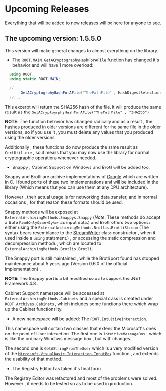 # Upcoming Releases
Everything that will be added to new releases will be here for anyone to see.

## The upcoming version: 1.5.5.0
This version will make general changes to almost everything on the library.
- The `ROOT.MAIN.GetACryptographyHashForAFile` function has changed it's behavior and will have 1 more overload:
```C#
  using ROOT;
  using static ROOT.MAIN;
  
  //...
       GetACryptogrphyHashForAFile("ThePathFile" , HashDigestSelection.SHA256);
  //...
```
This excerpt will return the SHA256 hash of the file. It will produce the same result as the `GetACryptogrphyHashForAFile("ThePathFile" , "SHA256")`

__NOTE__: The function behavior has changed radically and as a result , the hashes produced in older versions are different for the same file
in the older versions, so if you use it , you must delete any values that you produced using the older versions.

Additionally , these functions do now produce the same result as `CertUtil.exe` , so it means that you may now use the library for normal 
cryptographic operations whenever needed.

- Snappy , Cabinet Support on Windows and Brotil will be added too.

Snappy and Brotli are archive implementations of [Google](http://github.com/google) 
which are written in C. I found ports of these two implementations and will be included
in the library (Which means that you can use them at any CPU architecture).

However , their actual usage is for networking data transfer, and in normal occasions , for that reason
these formats should be used.

Snappy methods will be exposed at `ExternalArchivingMethods.Snappys.Snappy` (_Note_: These methods do accept a Safe
`ReadOnlySpan<Byte>` as input data.) and Brotli offers two options: 
either using the `ExternalArchivingMethods.Brotlis.BrotliStream` (The syntax bears resemblance to 
the [StreamWriter](http://learn.microsoft.com/en-us/dotnet/api/system.io.streamwriter?view=netframework-4.8)
class constructor , when it used inside a `using` statement.) , or accessing the static compression and
decompression methods , which are located to `ExternalArchivingMethods.Brotlis.Brotli`.

The Snappy port is still maintained , while the Brotli port found has stopped maintenance about 5 years ago (Version 0.6.0 of the official implementation) .

__NOTE__: The Snappy port is a bit modified so as to support the .NET Framework 4.8 .

Cabinet Support namespace will be accessed at `ExternalArchivingMethods.Cabinets` and a special class is created under
`ROOT.Archives.Cabinets` , which includes some functions there which wrap up the Cabinet functionality.

- A new namespace will be added: The `ROOT.IntuitiveInteraction`.

This namespace will contain two classes that extend the Microsoft's ones on the point of User interaction.
The first one is `IntuitiveMessageBox` , which is like the ordinary Windows message box , 
but with changes.

The second one is `GetAStringFromTheUser` which is a very modified version of the
[`Microsoft.VisualBasic.Interaction.InputBox`](
http://learn.microsoft.com/en-us/dotnet/api/microsoft.visualbasic.interaction.inputbox?view=netframework-4.8
) function , and extends the usability of that method.

- The Registry Editor has taken it's final form

The Registry Editor was refactored and most of the problems were solved.
However , it needs to be tested so as to be used in production.
